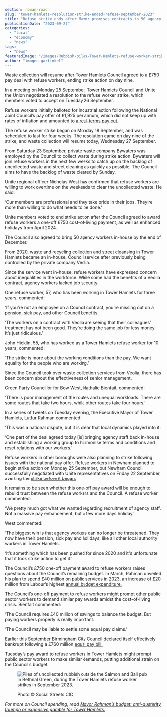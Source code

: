 ```yaml
---
section: roman-road
slug: "tower-hamlets-resolution-strike-ended-refuse-september-2023"
title: "Refuse strike ends after Mayor promises contracts to 50 agency staff"
publicationDate: "2023-09-27"
categories: 
  - "local"
  - "economy"
  - "news"
tags: 
  - "news"
featuredImage: "/images/Rubbish-piles-Tower-Hamlets-refuse-worker-strikes-2023-3-1.jpg"
author: "imogen-garfinkel"
---
```


Waste collection will resume after Tower Hamlets Council agreed to a £750 pay deal with refuse workers, ending strike action on day nine. 

In a meeting on Monday 25 September, Tower Hamlets Council and Unite the Union negotiated a resolution to the refuse worker strike, which members voted to accept on Tuesday 26 September.

Refuse workers initially balloted for industrial action following the National Joint Council’s pay offer of £1,925 per annum, which did not keep up with rates of inflation and amounted to [a real-terms pay cut.](https://romanroadlondon.com/refuse-workers-tower-hamlets-strike-demonstration-september-october-2023/) 

The refuse worker strike began on Monday 18 September, and was scheduled to last for four weeks. The resolution came on day nine of the strike, and waste collection will resume today, Wednesday 27 September. 

From Saturday 23 September, private waste company Bywaters was employed by the Council to collect waste during strike action. Bywaters will join refuse workers in the next few weeks to catch up on the backlog of uncollected waste and street cleaning as quickly as possible. The Council aims to have the backlog of waste cleared by Sunday.

Unite regional officer Nicholas West has confirmed that refuse workers are willing to work overtime on the weekends to clear the uncollected waste. He said:

‘Our members are professional and they take pride in their jobs. They’re more than willing to do what needs to be done.' 

Unite members voted to end strike action after the Council agreed to award refuse workers a one-off £750 cost-of-living payment, as well as enhanced holidays from April 2024. 

The Council also agreed to bring 50 agency workers in-house by the end of December. 

From 2020, waste and recycling collection and street cleansing in Tower Hamlets became an in-house, Council service after previously being controlled by the private company Veolia. 

Since the service went in-house, refuse workers have expressed concern about inequalities in the workforce. While some had the benefits of a Veolia contract, agency workers lacked job security. 

One refuse worker, 57, who has been working in Tower Hamlets for three years, commented:

‘If you’re not an employee on a Council contract, you’re missing out on a pension, sick pay, and other Council benefits.

‘The workers on a contract with Veolia are seeing that their colleagues’ treatment has not been good. They’re doing the same job for less money. It’s just ridiculous.’

John Hicklin, 55, who has worked as a Tower Hamlets refuse worker for 10 years, commented:

‘The strike is more about the working conditions than the pay. We want equality for the people who are working.’

Since the Council took over waste collection services from Veolia, there has been concern about the effectiveness of senior management. 

Green Party Councillor for Bow West, Nathalie Bienfait, commented:

‘There is poor management of the routes and unequal workloads. There are some routes that take two hours, while other routes take four hours.’

In a series of tweets on Tuesday evening, the Executive Mayor of Tower Hamlets, Lutfur Rahman commented:

‘This was a national dispute, but it is clear that local dynamics played into it.

‘One part of the deal agreed today \[is\] bringing agency staff back in-house and establishing a working group to harmonise terms and conditions and reset relations with our workers.’

Refuse workers in other boroughs were also planning to strike following issues with the national pay offer. Refuse workers in Newham planned to begin strike action on Monday 25 September, but Newham Council successfully negotiated with Unite representatives on Friday 22 September, averting the [strike before it began.](https://www.unitetheunion.org/news-events/news/2023/september/newham-refuse-workers-win-across-the-board-payment-for-low-paid-council-workers#:~:text=The%20workers%20in%20Newham%20were,receive%20the%20%C2%A3750%20payment.)

It remains to be seen whether this one-off pay award will be enough to rebuild trust between the refuse workers and the Council. A refuse worker commented:

‘We pretty much got what we wanted regarding recruitment of agency staff. Not a massive pay enhancement, but a few more days holiday.’

West commented:

‘The biggest win is that agency workers can no longer be threatened. They now have their pension, sick pay and holidays, like all other local authority workers in Tower Hamlets.

‘It’s something which has been pushed for since 2020 and it's unfortunate that it took strike action to get it.’

The Council’s £750 one-off payment award to refuse workers raises questions about the Council’s remaining budget. In March, Rahman unveiled his plan to spend £40 million on public services in 2023, an increase of £20 million from Labour’s highest [annual budget expenditure.](https://romanroadlondon.com/mayor-lutfur-rahman-tower-hamlets-interview/) 

The Council’s one-off payment to refuse workers might prompt other public sector workers to demand similar pay awards amidst the cost-of-living crisis. Bienfait commented:

‘The Council requires £40 million of savings to balance the budget. But paying workers properly is really important. 

‘The Council may be liable to settle some equal pay claims.’

Earlier this September Birmingham City Council declared itself effectively bankrupt following a £760 million [equal pay bill.](https://www.bbc.co.uk/news/uk-england-birmingham-66715441)

Tuesday’s pay award to refuse workers in Tower Hamlets might prompt public sector workers to make similar demands, putting additional strain on the Council’s budget. 

<figure>

![Piles of uncollected rubbish outside the Salmon and Ball pub in Bethnal Green, during the Tower Hamlets refuse worker strikes in September 2023.](/images/Rubbish-piles-Tower-Hamlets-refuse-worker-strikes-2023-2-1-1024x684.jpg)

<figcaption>

Photo © Social Streets CIC

</figcaption>

</figure>

_For more on Council spending, read_ [_Mayor Rahman’s budget: anti-austerity triumph or expensive gamble for Tower Hamlets._](https://romanroadlondon.com/mayor-rahman-budget-2023-aspire/)


